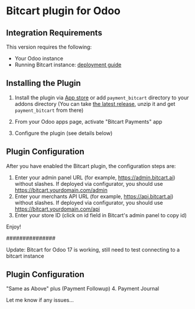 # Bitcart plugin for Odoo

## Integration Requirements

This version requires the following:

* Your Odoo instance
* Running Bitcart instance: [deployment guide](https://docs.bitcart.ai/deployment)

## Installing the Plugin

1. Install the plugin via [App store](https://apps.odoo.com/apps/modules/16.0/payment_bitcart) or add `payment_bitcart` directory to your addons directory (You can take [the latest release](https://github.com/bitcart/bitcart-odoo/releases/latest), unzip it and get `payment_bitcart` from there)

2. From your Odoo apps page, activate "Bitcart Payments" app

3. Configure the plugin (see details below)

## Plugin Configuration

After you have enabled the Bitcart plugin, the configuration steps are:

1. Enter your admin panel URL (for example, https://admin.bitcart.ai) without slashes. If deployed via configurator, you should use https://bitcart.yourdomain.com/admin
2. Enter your merchants API URL (for example, https://api.bitcart.ai) without slashes. If deployed via configurator, you should use https://bitcart.yourdomain.com/api
3. Enter your store ID (click on id field in Bitcart's admin panel to copy id)

Enjoy!


###############

Update:
Bitcart for Odoo 17 is working, still need to test connecting to a bitcart instance

## Plugin Configuration
"Same as Above" plus 
(Payment Followup)
4. Payment Journal

Let me know if any issues...
